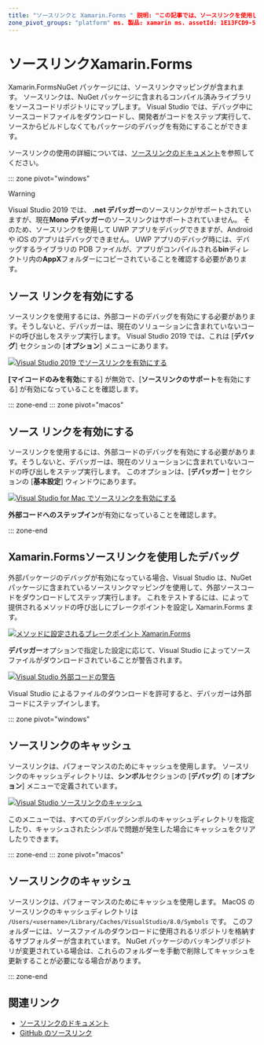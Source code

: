 ```yaml
---
title: "ソースリンクと Xamarin.Forms " 説明: "この記事では、ソースリンクを使用してにデバッグする方法について説明 Xamarin.Forms します。"
zone_pivot_groups: "platform" ms. 製品: xamarin ms. assetId: 1E13FCD9-5607-46E8-80E4-87A58B389BEB: xamarin-forms author: profexorgeek: jusjohns ms. date: 09/26/2019 no loc: [ Xamarin.Forms ,、 Xamarin.Essentials ]
---
```


# <a name="source-link-with-xamarinforms"></a>ソースリンクXamarin.Forms

Xamarin.FormsNuGet パッケージには、ソースリンクマッピングが含まれます。 ソースリンクは、NuGet パッケージに含まれるコンパイル済みライブラリをソースコードリポジトリにマップします。 Visual Studio では、デバッグ中にソースコードファイルをダウンロードし、開発者がコードをステップ実行して、ソースからビルドしなくてもパッケージのデバッグを有効にすることができます。

ソースリンクの使用の詳細については、[ソースリンクのドキュメント](/dotnet/standard/library-guidance/sourcelink)を参照してください。

::: zone pivot="windows"

> [!WARNING]
> Visual Studio 2019 では、 **.net デバッガー**のソースリンクがサポートされていますが、現在**Mono デバッガー**のソースリンクはサポートされていません。 そのため、ソースリンクを使用して UWP アプリをデバッグできますが、Android や iOS のアプリはデバッグできません。 UWP アプリのデバッグ時には、デバッグするライブラリの PDB ファイルが、アプリがコンパイルされる**bin**ディレクトリ内の**AppX**フォルダーにコピーされていることを確認する必要があります。

## <a name="enable-source-link"></a>ソース リンクを有効にする

ソースリンクを使用するには、外部コードのデバッグを有効にする必要があります。そうしないと、デバッガーは、現在のソリューションに含まれていないコードの呼び出しをステップ実行します。 Visual Studio 2019 では、これは [**デバッグ**] セクションの [**オプション**] メニューにあります。

[![Visual Studio 2019 でソースリンクを有効にする](sourcelink-images/sourcelink-enable-pc-cropped.png)](sourcelink-images/sourcelink-enable-pc.png#lightbox)

**[マイコードのみを有効**にする] が無効で、[**ソースリンクのサポート**を有効にする] が有効になっていることを確認します。

::: zone-end
::: zone pivot="macos"

## <a name="enable-source-link"></a>ソース リンクを有効にする

ソースリンクを使用するには、外部コードのデバッグを有効にする必要があります。そうしないと、デバッガーは、現在のソリューションに含まれていないコードの呼び出しをステップ実行します。 このオプションは、[**デバッガー** ] セクションの [**基本設定**] ウィンドウにあります。

[![Visual Studio for Mac でソースリンクを有効にする](sourcelink-images/sourcelink-enable-mac-cropped.png)](sourcelink-images/sourcelink-enable-mac.png#lightbox)

**外部コードへのステップイン**が有効になっていることを確認します。

::: zone-end

## <a name="debug-xamarinforms-using-source-link"></a>Xamarin.Formsソースリンクを使用したデバッグ

外部パッケージのデバッグが有効になっている場合、Visual Studio は、NuGet パッケージに含まれているソースリンクマッピングを使用して、外部ソースコードをダウンロードしてステップ実行します。 これをテストするには、によって提供されるメソッドの呼び出しにブレークポイントを設定し Xamarin.Forms ます。

[![メソッドに設定されるブレークポイント Xamarin.Forms](sourcelink-images/breakpoint-cropped.png)](sourcelink-images/external-code-available.png#lightbox)

**デバッガー**オプションで指定した設定に応じて、Visual Studio によってソースファイルがダウンロードされていることが警告されます。

[![Visual Studio 外部コードの警告](sourcelink-images/external-code-cropped.png)](sourcelink-images/external-code-available.png#lightbox)

Visual Studio によるファイルのダウンロードを許可すると、デバッガーは外部コードにステップインします。

::: zone pivot="windows"

## <a name="source-link-caching"></a>ソースリンクのキャッシュ

ソースリンクは、パフォーマンスのためにキャッシュを使用します。 ソースリンクのキャッシュディレクトリは、**シンボル**セクションの [**デバッグ**] の [**オプション**] メニューで定義されています。

[![Visual Studio ソースリンクのキャッシュ](sourcelink-images/sourcelink-caching-pc-cropped.png)](sourcelink-images/sourcelink-caching-pc.png#lightbox)

このメニューでは、すべてのデバッグシンボルのキャッシュディレクトリを指定したり、キャッシュされたシンボルで問題が発生した場合にキャッシュをクリアしたりできます。

::: zone-end
::: zone pivot="macos"

## <a name="source-link-caching"></a>ソースリンクのキャッシュ

ソースリンクは、パフォーマンスのためにキャッシュを使用します。 MacOS のソースリンクのキャッシュディレクトリは `/Users/<username>/Library/Caches/VisualStudio/8.0/Symbols` です。 このフォルダーには、ソースファイルのダウンロードに使用されるリポジトリを格納するサブフォルダーが含まれています。 NuGet パッケージのバッキングリポジトリが変更されている場合は、これらのフォルダーを手動で削除してキャッシュを更新することが必要になる場合があります。

::: zone-end

## <a name="related-links"></a>関連リンク

- [ソースリンクのドキュメント](/dotnet/standard/library-guidance/sourcelink)
- [GitHub のソースリンク](https://github.com/dotnet/sourcelink)
